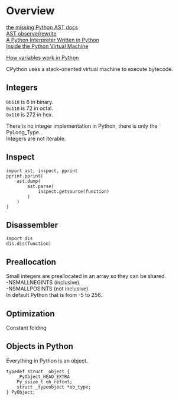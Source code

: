 # Overview

[the missing Python AST docs](https://greentreesnakes.readthedocs.io/)  
[AST observe/rewrite](https://astor.readthedocs.io/)  
[A Python Interpreter Written in Python](https://aosabook.org/en/500L/a-python-interpreter-written-in-python.html)  
[Inside the Python Virtual Machine](https://leanpub.com/insidethepythonvirtualmachine/read)  

[How variables work in Python](https://www.youtube.com/watch?v=Bz3ir-vKqkk)  

CPython uses a stack-oriented virtual machine to execute bytecode.  

## Integers
`0b110` is 6 in binary.  
`0o110` is 72 in octal.  
`0x110` is 272 in hex.  

There is no integer implementation in Python, there is only the PyLong_Type.  
Integers are not iterable.  

## Inspect
```
import ast, inspect, pprint
pprint.pprint(
	ast.dump(
		ast.parse(
			inspect.getsource(function)
		)
	)
)
```

## Disassembler
```
import dis
dis.dis(function)
```

## Preallocation
Small integers are preallocated in an array so they can be shared.  
-NSMALLNEGINTS (inclusive)  
-NSMALLPOSINTS (not inclusive)  
In default Python that is from -5 to 256.  

## Optimization
Constant folding  

## Objects in Python
Everything in Python is an object.  
```
typedef struct _object {
    _PyObject_HEAD_EXTRA
    Py_ssize_t ob_refcnt;
    struct _typeobject *ob_type;
} PyObject;
```
